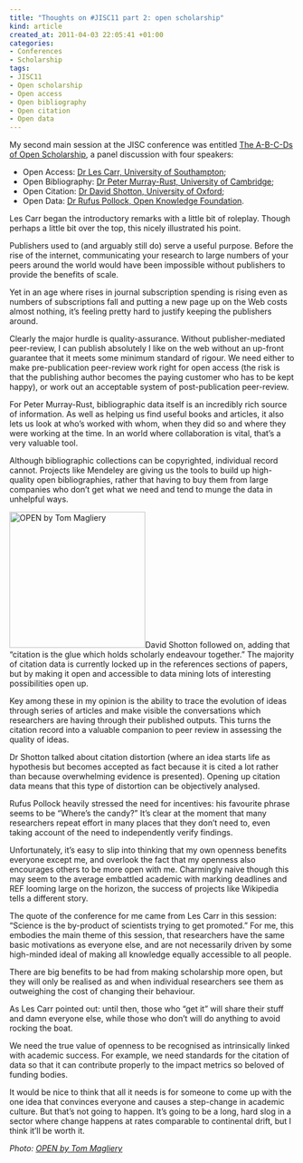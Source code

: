 ```yaml
--- 
title: "Thoughts on #JISC11 part 2: open scholarship"
kind: article
created_at: 2011-04-03 22:05:41 +01:00
categories: 
- Conferences
- Scholarship
tags: 
- JISC11
- Open scholarship
- Open access
- Open bibliography
- Open citation
- Open data
---
```

My second main session at the JISC conference was entitled [The A-B-C-Ds of Open Scholarship][session info], a panel discussion with four speakers:

* Open Access: [Dr Les Carr, University of Southampton][Les Carr];
* Open Bibliography: [Dr Peter Murray-Rust, University of Cambridge][Peter Murray-Rust];
* Open Citation: [Dr David Shotton, University of Oxford][David Shotton];
* Open Data: [Dr Rufus Pollock, Open Knowledge Foundation][Rufus Pollock].

Les Carr began the introductory remarks with a little bit of roleplay. Though perhaps a little bit over the top, this nicely illustrated his point.

Publishers used to (and arguably still do) serve a useful purpose. Before the rise of the internet, communicating your research to large numbers of your peers around the world would have been impossible without publishers to provide the benefits of scale. 

Yet in an age where rises in journal subscription spending is rising even as numbers of subscriptions fall and putting a new page up on the Web costs almost nothing, it’s feeling pretty hard to justify keeping the publishers around.

Clearly the major hurdle is quality-assurance. Without publisher-mediated peer-review, I can publish absolutely I like on the web without an up-front guarantee that it meets some minimum standard of rigour. We need either to make pre-publication peer-review work right for open access (the risk is that the publishing author becomes the paying customer who has to be kept happy), or work out an acceptable system of post-publication peer-review.


For Peter Murray-Rust, bibliographic data itself is an incredibly rich source of information. As well as helping us find useful books and articles, it also lets us look at who’s worked with whom, when they did so and where they were working at the time. In an world where collaboration is vital, that’s a very valuable tool.

Although bibliographic collections can be copyrighted, individual record cannot. Projects like Mendeley are giving us the tools to build up high-quality open bibliographies, rather that having to buy them from large companies who don’t get what we need and tend to munge the data in unhelpful ways.


<img alt="OPEN by Tom Magliery" src="http://farm3.static.flickr.com/2198/1914076277_059bddaa68_m_d.jpg" title="OPEN by Tom Magliery" class="alignleft" width="240" height="240" />David Shotton followed on, adding that “citation is the glue which holds scholarly endeavour together.” The majority of citation data is currently locked up in the references sections of papers, but by making it open and accessible to data mining lots of interesting possibilities open up.

Key among these in my opinion is the ability to trace the evolution of ideas through series of articles and make visible the conversations which researchers are having through their published outputs. This turns the citation record into a valuable companion to peer review in assessing the quality of ideas.

Dr Shotton talked about citation distortion (where an idea starts life as hypothesis but becomes accepted as fact because it is cited a lot rather than because overwhelming evidence is presented). Opening up citation data means that this type of distortion can be objectively analysed.


Rufus Pollock heavily stressed the need for incentives: his favourite phrase seems to be “Where’s the candy?” It’s clear at the moment that many researchers repeat effort in many places that they don’t need to, even taking account of the need to independently verify findings.

Unfortunately, it’s easy to slip into thinking that my own openness benefits everyone except me, and overlook the fact that my openness also encourages others to be more open with me. Charmingly naive though this may seem to the average embattled academic with marking deadlines and REF looming large on the horizon, the success of projects like Wikipedia tells a different story.


The quote of the conference for me came from Les Carr in this session: “Science is the by-product of scientists trying to get promoted.” For me, this embodies the main theme of this session, that researchers have the same basic motivations as everyone else, and are not necessarily driven by some high-minded ideal of making all knowledge equally accessible to all people.

There are big benefits to be had from making scholarship more open, but they will only be realised as and when individual researchers see them as outweighing the cost of changing their behaviour.

As Les Carr pointed out: until then, those who “get it” will share their stuff and damn everyone else, while those who don’t will do anything to avoid rocking the boat.

We need the true value of openness to be recognised as intrinsically linked with academic success. For example, we need standards for the citation of data so that it can contribute properly to the impact metrics so beloved of funding bodies.

It would be nice to think that all it needs is for someone to come up with the one idea that convinces everyone and causes a step-change in academic culture. But that’s not going to happen. It’s going to be a long, hard slog in a sector where change happens at rates comparable to continental drift, but I think it’ll be worth it.

*Photo: [OPEN by Tom Magliery][]*

[Les Carr]: http://users.ecs.soton.ac.uk/lac/

[Peter Murray-Rust]: http://blogs.ch.cam.ac.uk/pmr/

[David Shotton]: http://www.zoo.ox.ac.uk/staff/academics/shotton_dm.htm

[Rufus Pollock]: http://rufuspollock.org/about/

[session info]: http://www.jisc.ac.uk/events/2011/03/jisc11/programme/2openscholarship.aspx

[OPEN by Tom Magliery]: http://www.flickr.com/photos/mag3737/1914076277/in/photostream/
